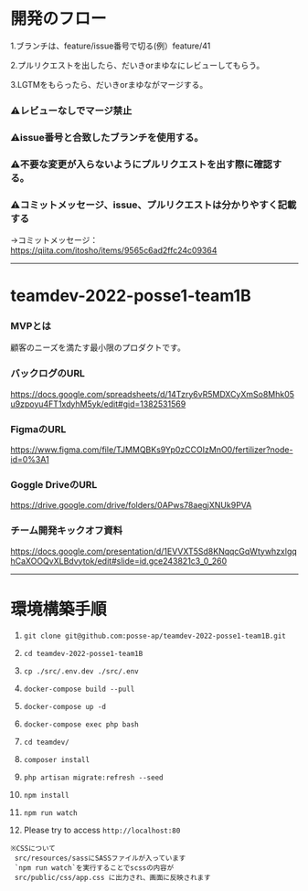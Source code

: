# 開発のフロー
1.ブランチは、feature/issue番号で切る(例）feature/41
  
2.プルリクエストを出したら、だいきorまゆなにレビューしてもらう。

3.LGTMをもらったら、だいきorまゆながマージする。

### ⚠レビューなしでマージ禁止


### ⚠issue番号と合致したブランチを使用する。


### ⚠不要な変更が入らないようにプルリクエストを出す際に確認する。

### ⚠コミットメッセージ、issue、プルリクエストは分かりやすく記載する
→コミットメッセージ：https://qiita.com/itosho/items/9565c6ad2ffc24c09364



----





# teamdev-2022-posse1-team1B

### MVPとは
顧客のニーズを満たす最小限のプロダクトです。

### バックログのURL
https://docs.google.com/spreadsheets/d/14Tzry6vR5MDXCyXmSo8Mhk05u9zpoyu4FT1xdyhM5yk/edit#gid=1382531569

### FigmaのURL
https://www.figma.com/file/TJMMQBKs9Yp0zCCOIzMnO0/fertilizer?node-id=0%3A1

### Goggle DriveのURL
https://drive.google.com/drive/folders/0APws78aegjXNUk9PVA

### チーム開発キックオフ資料
https://docs.google.com/presentation/d/1EVVXT5Sd8KNqqcGqWtywhzxlgqhCaXOOQvXLBdvytok/edit#slide=id.gce243821c3_0_260

----


# 環境構築手順

1. `git clone git@github.com:posse-ap/teamdev-2022-posse1-team1B.git`

2. `cd teamdev-2022-posse1-team1B`

3. `cp ./src/.env.dev ./src/.env`

3. `docker-compose build --pull`

4. `docker-compose up -d`

5. `docker-compose exec php bash`

6. `cd teamdev/`

7. `composer install`

8. `php artisan migrate:refresh --seed`

9. `npm install`

10. `npm run watch`

11. Please try to access `http://localhost:80`

```
※CSSについて
 src/resources/sassにSASSファイルが入っています
 `npm run watch`を実行することでscssの内容が
 src/public/css/app.css に出力され、画面に反映されます
``` 

